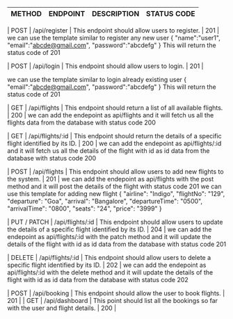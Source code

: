 | METHOD | ENDPOINT | DESCRIPTION | STATUS CODE |
| --- | --- | --- | --- |


| POST | /api/register | This endpoint should allow users to register. | 201 |
we can use the template similar to register any new user
{
    "name":"user1",
    "email":"abcde@gmail.com",
    "password":"abcdefg"
}
This will return the status code of 201



| POST | /api/login | This endpoint should allow users to login. | 201 |

we can use the template similar to login already existing user
{
    "email":"abcde@gmail.com",
    "password":"abcdefg"
}
This will return the status code of 201

| GET | /api/flights | This endpoint should return a list of all available flights. | 200 |
we can add the endepoint as api/flights and it will fetch us all the flights data from the database with status code 200


| GET | /api/flights/:id | This endpoint should return the details of a specific flight identified by its ID. | 200 |
we can add the endepoint as api/flights/:id and it will fetch us all the details of the flight with id as id data from the database with status code 200

| POST | /api/flights | This endpoint should allow users to add new flights to the system. | 201 |
we can add the endepoint as api/flights with the post method and it will post the details of the flight with status code 201
we can use this template for adding new flight
{
    "airline": "Indigo",
    "flightNo": "129",
    "departure": "Goa",
    "arrival": "Bangalore",
    "departureTime": "0500",
    "arrivalTime": "0800",
    "seats": "24",
    "price": "3999"
}

| PUT / PATCH | /api/flights/:id | This endpoint should allow users to update the details of a specific flight identified by its ID. | 204 |
we can add the endepoint as api/flights/:id with the patch method and it will update the details of the flight with id as id data from the database with status code 201


| DELETE | /api/flights/:id | This endpoint should allow users to delete a specific flight identified by its ID. | 202 |
we can add the endepoint as api/flights/:id with the delete method and it will update the details of the flight with id as id data from the database with status code 202

| POST | /api/booking | This endpoint should allow the user to book flights. | 201 |
| GET | /api/dashboard | This point should list all the bookings so far with the user and flight details. | 200 |